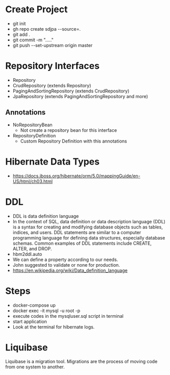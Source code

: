 # Create Project
- git init
- gh repo create sdjpa --source=.
- git add .
- git commit -m "....."
- git push --set-upstream origin master

# Repository Interfaces
- Repository
- CrudRepository (extends Repository)
- PagingAndSortingRepository (extends CrudRepository)
- JpaRepository (extends PagingAndSortingRepository and more)

## Annotations
- NoRepositoryBean
  - Not create a repository bean for this interface
- RepositoryDefinition
  - Custom Repository Definition with this annotations

# Hibernate Data Types
- https://docs.jboss.org/hibernate/orm/5.0/mappingGuide/en-US/html/ch03.html

# DDL
- DDL is data definition language
- In the context of SQL, data definition or data description language (DDL) is a syntax for creating and modifying database objects such as tables, indices, and users. DDL statements are similar to a computer programming language for defining data structures, especially database schemas. Common examples of DDL statements include CREATE, ALTER, and DROP.
- hbm2ddl.auto
- We can define a property according to our needs.
- John suggested to validate or none for production.
- https://en.wikipedia.org/wiki/Data_definition_language


# Steps
- docker-compose up
- docker exec -it mysql -u root -p
- execute codes in the mysqluser.sql script in terminal
- start application
- Look at the terminal for hibernate logs.

# Liquibase

Liquibase is a migration tool.
Migrations are the process of moving code from one system to another.